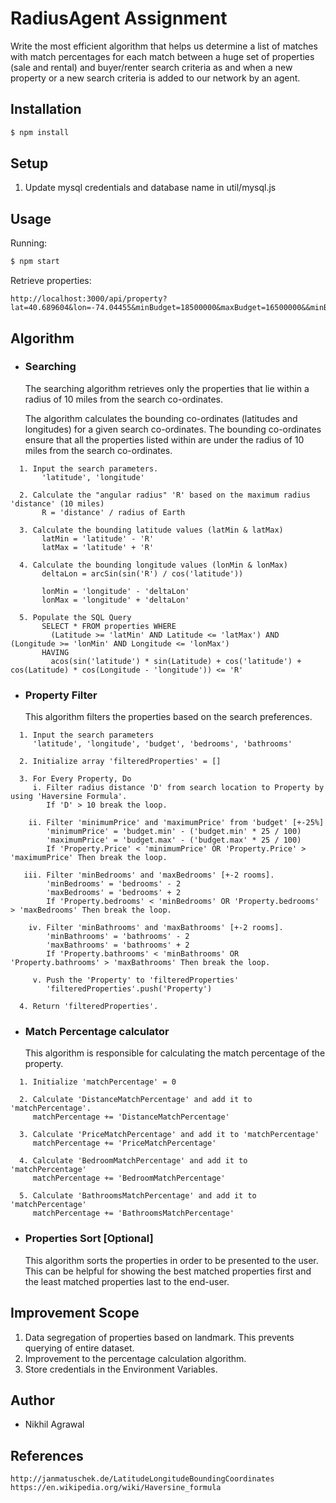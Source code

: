 # RadiusAgent Assignment

Write the most efficient algorithm that helps us determine a list of matches with match percentages for each match between a huge set of properties (sale and rental) and buyer/renter search criteria as and when a new property or a new search criteria is added to our network by an agent.

## Installation

```bash
$ npm install
```

## Setup
1. Update mysql credentials and database name in util/mysql.js

## Usage

Running:
```bash
$ npm start
```

Retrieve properties:
```
http://localhost:3000/api/property?lat=40.689604&lon=-74.04455&minBudget=18500000&maxBudget=16500000&&minBathrooms=4&maxBathrooms=6&maxBedrooms=6
```


## Algorithm
* ### Searching
    The searching algorithm retrieves only the properties that lie within a radius of 10 miles from the search co-ordinates.

    The algorithm calculates the bounding co-ordinates (latitudes and longitudes) for a given search co-ordinates. The bounding co-ordinates ensure that all the properties listed within are under the radius of 10 miles from the search co-ordinates.
```
  1. Input the search parameters.
       'latitude', 'longitude'

  2. Calculate the "angular radius" 'R' based on the maximum radius 'distance' (10 miles)
       R = 'distance' / radius of Earth

  3. Calculate the bounding latitude values (latMin & latMax)
       latMin = 'latitude' - 'R'
       latMax = 'latitude' + 'R'

  4. Calculate the bounding longitude values (lonMin & lonMax)
       deltaLon = arcSin(sin('R') / cos('latitude'))

       lonMin = 'longitude' - 'deltaLon'
       lonMax = 'longitude' + 'deltaLon'

  5. Populate the SQL Query
       SELECT * FROM properties WHERE
         (Latitude >= 'latMin' AND Latitude <= 'latMax') AND (Longitude >= 'lonMin' AND Longitude <= 'lonMax')
       HAVING
         acos(sin('latitude') * sin(Latitude) + cos('latitude') + cos(Latitude) * cos(Longitude - 'longitude')) <= 'R'

```

* ### Property Filter
    This algorithm filters the properties based on the search preferences.
```
  1. Input the search parameters
     'latitude', 'longitude', 'budget', 'bedrooms', 'bathrooms'

  2. Initialize array 'filteredProperties' = []

  3. For Every Property, Do
     i. Filter radius distance 'D' from search location to Property by using 'Haversine Formula'.
        If 'D' > 10 break the loop.

    ii. Filter 'minimumPrice' and 'maximumPrice' from 'budget' [+-25%]
        'minimumPrice' = 'budget.min' - ('budget.min' * 25 / 100)
        'maximumPrice' = 'budget.max' - ('budget.max' * 25 / 100)
        If 'Property.Price' < 'minimumPrice' OR 'Property.Price' > 'maximumPrice' Then break the loop.

   iii. Filter 'minBedrooms' and 'maxBedrooms' [+-2 rooms].
        'minBedrooms' = 'bedrooms' - 2
        'maxBedrooms' = 'bedrooms' + 2
        If 'Property.bedrooms' < 'minBedrooms' OR 'Property.bedrooms' > 'maxBedrooms' Then break the loop.

    iv. Filter 'minBathrooms' and 'maxBathrooms' [+-2 rooms].
        'minBathrooms' = 'bathrooms' - 2
        'maxBathrooms' = 'bathrooms' + 2
        If 'Property.bathrooms' < 'minBathrooms' OR 'Property.bathrooms' > 'maxBathrooms' Then break the loop.

     v. Push the 'Property' to 'filteredProperties'
        'filteredProperties'.push('Property')

  4. Return 'filteredProperties'.

```

* ### Match Percentage calculator
    This algorithm is responsible for calculating the match percentage of the property.
```
  1. Initialize 'matchPercentage' = 0

  2. Calculate 'DistanceMatchPercentage' and add it to 'matchPercentage'.
     matchPercentage += 'DistanceMatchPercentage'

  3. Calculate 'PriceMatchPercentage' and add it to 'matchPercentage'
     matchPercentage += 'PriceMatchPercentage'

  4. Calculate 'BedroomMatchPercentage' and add it to 'matchPercentage'
     matchPercentage += 'BedroomMatchPercentage'

  5. Calculate 'BathroomsMatchPercentage' and add it to 'matchPercentage'
     matchPercentage += 'BathroomsMatchPercentage'
```

* ### Properties Sort [Optional]
    This algorithm sorts the properties in order to be presented to the user. This can be helpful for showing the best matched properties first and the least matched properties last to the end-user.


## Improvement Scope
1. Data segregation of properties based on landmark. This prevents querying of entire dataset.
2. Improvement to the percentage calculation algorithm.
3. Store credentials in the Environment Variables.

## Author
* Nikhil Agrawal

## References
```
http://janmatuschek.de/LatitudeLongitudeBoundingCoordinates
https://en.wikipedia.org/wiki/Haversine_formula
```
